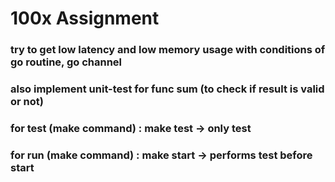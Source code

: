 # 100x Assignment

### try to get low latency and low memory usage with conditions of go routine, go channel
### also implement unit-test for func sum (to check if result is valid or not)

### for test (make command) : make test -> only test
### for run (make command) : make start -> performs test before start